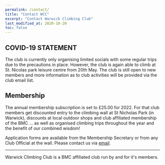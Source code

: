 ```yaml
---
permalink: /contact/
title: "Contact WCC"
excerpt: "Contact Warwick Climbing Club"
last_modified_at: 2020-10-20
toc: false
---
```


## COVID-19 STATEMENT
The club is currently only organising limited socials with some regular trips due to the precautions in place. However, the club is again able to climb at St. Nicolas park leisure centre from 20th May. The club is still open to new members and more information as to club activities will be provided via the club email list.

## Membership
The annual membership subscription is set to £25.00 for 2022. For that club members get discounted entry to the climbing wall at St Nicholas Park (in Warwick), discounts at local outdoor shops and club affiliated membership of the BMC ... as well as organised climbing trips throughout the year and the benefit of our combined wisdom!

Application forms are available from the Membership Secretary or from any Club Official at the wall. Please contact us via [email](mailto:membership@warwickclimbingclub.co.uk).

---

Warwick Climbing Club is a BMC affiliated club run by and for it's members.

